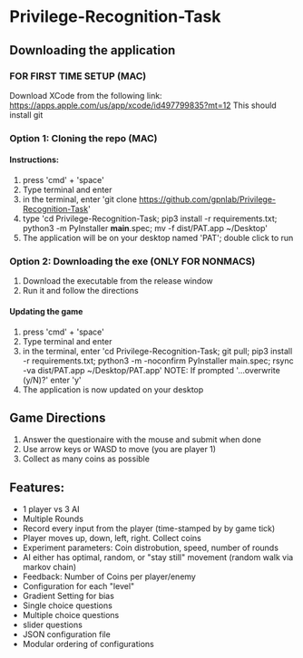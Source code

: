 # Privilege-Recognition-Task

## Downloading the application

### FOR FIRST TIME SETUP (MAC)
Download XCode from the following link: https://apps.apple.com/us/app/xcode/id497799835?mt=12
This should install git

### Option 1: Cloning the repo (MAC)
#### Instructions:
1. press 'cmd' + 'space'
2. Type terminal and enter
3. in the terminal, enter 'git clone https://github.com/gpnlab/Privilege-Recognition-Task'
4. type 'cd Privilege-Recognition-Task; pip3 install -r requirements.txt; python3 -m PyInstaller __main__.spec; mv -f dist/PAT.app ~/Desktop'
5. The application will be on your desktop named 'PAT'; double click to run



### Option 2: Downloading the exe (ONLY FOR NONMACS)
1. Download the executable from the release window 
2. Run it and follow the directions


#### Updating the game
1. press 'cmd' + 'space'
2. Type terminal and enter
3. in the terminal, enter 'cd Privilege-Recognition-Task; git pull; pip3 install -r requirements.txt; python3 -m -noconfirm PyInstaller main.spec; rsync -va dist/PAT.app ~/Desktop/PAT.app'
    NOTE: If prompted '...overwrite (y/N)?' enter 'y' 
4. The application is now updated on your desktop



## Game Directions
1. Answer the questionaire with the mouse and submit when done
2. Use arrow keys or WASD to move (you are player 1)
3. Collect as many coins as possible


## Features:
- 1 player vs 3 AI
- Multiple Rounds
- Record every input from the player (time-stamped by by game tick)
- Player moves up, down, left, right. Collect coins
- Experiment parameters: Coin distrobution, speed, number of rounds
- AI either has optimal, random, or "stay still" movement (random walk via markov chain)
- Feedback: Number of Coins per player/enemy
- Configuration for each "level"
- Gradient Setting for bias
- Single choice questions
- Multiple choice questions
- slider questions
- JSON configuration file
- Modular ordering of configurations

